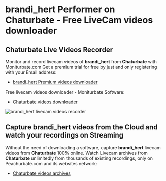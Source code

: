 # brandi_hert Performer on Chaturbate - Free LiveCam videos downloader

## Chaturbate Live Videos Recorder

Monitor and record livecam videos of **brandi_hert** from **Chaturbate** with Moniturbate.com
Get a premium trial for free by just and only registering with your Email address:
* [brandi_hert Premium videos downloader](https://moniturbate.com/request-demo-licence-key.html)

Free livecam videos downloader - Moniturbate Software:
* [Chaturbate videos downloader](https://moniturbate.com/moniturbate-download-software.html)

![brandi_hert livecam videos recorder](https://peachurnet.com/templates/moniturbate-software.png)


## Capture brandi_hert videos from the Cloud and watch your recordings on Streaming

Without the need of downloading a software, capture **brandi_hert** livecam videos from **Chaturbate** 100% online.
Watch Livecam archives from **Chaturbate** unlimitedly from thousands of existing recordings, only on Peachurbate.com and its websites network:
* [Chaturbate videos archives](https://peachurnet.com/)